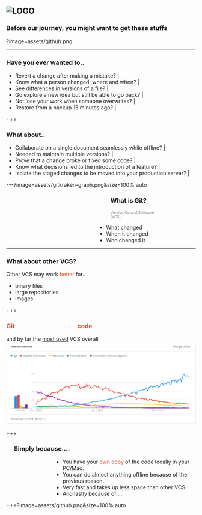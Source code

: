 ![LOGO](https://cdn.discordapp.com/attachments/233002612264271872/346271519678136330/FCCGGit_Workshop_2.png)
---

### Before our journey, you might want to get these stuffs

?image=assets/github.png


---

### Have you ever wanted to..
- Revert a change after making a mistake?  |
- Know what a person changed, where and when?  |
- See differences in versions of a file?  |
- Go explore a new idea but still be able to go back?  |
- Not lose your work when someone overwrites?  |
- Restore from a backup 15 minutes ago?  |

+++

### What about..
- Collaborate on a single document seamlessly while offline? |
- Needed to maintain multiple versions?  |
- Prove that a change broke or fixed some code?  |
- Know what decisions led to the introduction of a feature? |
- Isolate the staged changes to be moved into your production server? |


---?image=assets/gitkraken-graph.png&size=100% auto

<h3 style="text-align:left;margin-left:55%">What is Git?</h3>
<p style="text-align:left;color:grey;margin-left:55%;font-size:.7em">Version Control Software <br />(VCS)<p>
<ul style="text-align:left;margin-left:48%">
    <li>What changed</li>  <!-- .element: class="fragment" -->
    <li>When it changed</li>  <!-- .element: class="fragment" -->
    <li>Who changed it</li>  <!-- .element: class="fragment" -->
</ul>

---

### What about other VCS?

Other VCS may work <span style="color:#f04e29">better</span> for..
- binary files
- large repositories
- images

+++

<h3 style="color:white"><span style="color:#f04e29">Git</span> is best for text files (<span style="color:#f04e29">code</span>)</h3>

and by far the [most used](https://trends.google.com/trends/explore?date=all&q=%2Fm%2F05vqwg,%2Fm%2F012ct9,%2Fm%2F08441_,%2Fm%2F08w6d6,%2Fm%2F09d6g&hl=en-US) VCS overall  
![VCS Popularity](assets/google-trends.png)

+++

<h3 style="text-align:left;margin-left:4%">Simply because....</h3>
<ul style="text-align:left;margin-left:25%">
    <li>You have your <span style="color:#f04e29">own copy</span> of the code locally in your PC/Mac. </li>  
    <li>You can do almost anything offline because of the previous reason.</li>  
    <li>Very fast and takes up less space than other VCS.</li> 
    <li>And lastly because of.....</li>
</ul>

+++?image=assets/github.png&size=100% auto

